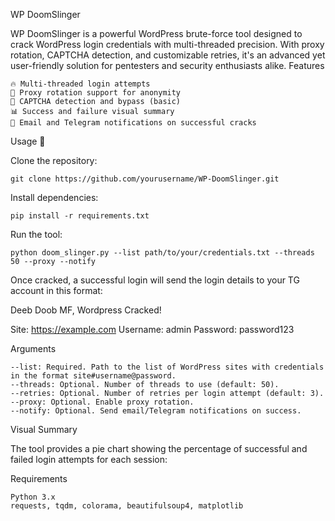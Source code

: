 WP DoomSlinger

WP DoomSlinger is a powerful WordPress brute-force tool designed to crack WordPress login credentials with multi-threaded precision. With proxy rotation, CAPTCHA detection, and customizable retries, it's an advanced yet user-friendly solution for pentesters and security enthusiasts alike.
Features

    🔥 Multi-threaded login attempts
    🔐 Proxy rotation support for anonymity
    🧩 CAPTCHA detection and bypass (basic)
    📊 Success and failure visual summary
    📩 Email and Telegram notifications on successful cracks

Usage 🚀

Clone the repository: 


```git clone https://github.com/yourusername/WP-DoomSlinger.git```

Install dependencies:

```pip install -r requirements.txt```

Run the tool:

    python doom_slinger.py --list path/to/your/credentials.txt --threads 50 --proxy --notify

Once cracked, a successful login will send the login details to your TG account in this format:


Deeb Doob MF, Wordpress Cracked!

Site: https://example.com
Username: admin
Password: password123

Arguments 

    --list: Required. Path to the list of WordPress sites with credentials in the format site#username@password.
    --threads: Optional. Number of threads to use (default: 50).
    --retries: Optional. Number of retries per login attempt (default: 3).
    --proxy: Optional. Enable proxy rotation.
    --notify: Optional. Send email/Telegram notifications on success.

Visual Summary 

The tool provides a pie chart showing the percentage of successful and failed login attempts for each session:

Requirements

    Python 3.x
    requests, tqdm, colorama, beautifulsoup4, matplotlib
